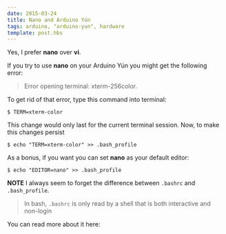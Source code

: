 ```yaml
---
date: 2015-03-24
title: Nano and Arduino Yún
tags: arduino, "arduino-yun", hardware
template: post.hbs
---
```


Yes, I prefer **nano** over **vi**.

If you try to use **nano** on your Arduino Yún you might get the following error:

>Error opening terminal: xterm-256color.

To get rid of that error, type this command into terminal:

```
$ TERM=xterm-color
```

This change would only last for the current terminal session. Now, to make this changes persist

```
$ echo "TERM=xterm-color" >> .bash_profile
```

As a bonus, if you want you can set **nano** as your default editor:

```
$ echo "EDITOR=nano" >> .bash_profile
```

**NOTE**
I always seem to forget the difference between `.bashrc` and `.bash_profile`.
>In bash, `.bashrc` is only read by a shell that is both interactive and non-login

You can read more about it here: [][shells]


[shells]: http://www.thegeekstuff.com/2008/10/execution-sequence-for-bash_profile-bashrc-bash_login-profile-and-bash_logout/